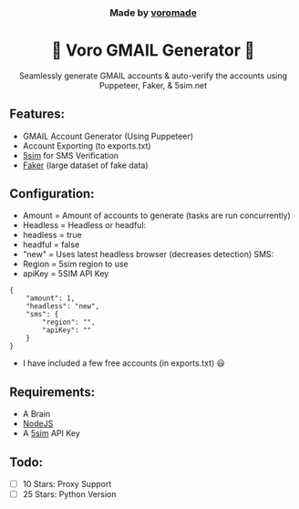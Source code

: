 <h3 align="center">
  Made by <a href="https://github.com/voromade">voromade</a>
</h3>

<h1 align="center">🔵 Voro GMAIL Generator 🔵</h1>

<p align="center">
  Seamlessly generate GMAIL accounts & auto-verify the accounts using Puppeteer, Faker, & 5sim.net
</p>

## Features:

- GMAIL Account Generator (Using Puppeteer)
- Account Exporting (to exports.txt)
- [5sim](https://5sim.net/) for SMS Verification
- [Faker](https://www.npmjs.com/package/faker/v/5.5.3) (large dataset of fake data)

## Configuration:

- Amount = Amount of accounts to generate (tasks are run concurrently)
- Headless = Headless or headful:
- headless = true
- headful = false
- "new" = Uses latest headless browser (decreases detection)
  SMS:
- Region = 5sim region to use
- apiKey = 5SIM API Key

```
{
    "amount": 1,
    "headless": "new",
    "sms": {
        "region": "",
        "apiKey": ""
    }
}
```

- I have included a few free accounts (in exports.txt) 😃

## Requirements:

- A Brain
- [NodeJS](https://nodejs.org/en/)
- A [5sim](https://5sim.net) API Key

## Todo:

- [ ] 10 Stars: Proxy Support
- [ ] 25 Stars: Python Version
